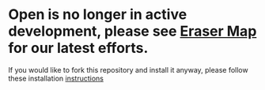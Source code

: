 # Open is no longer in active development, please see [Eraser Map](https://github.com/mapzen/eraser-map) for our latest efforts.

If you would like to fork this repository and install it anyway, please follow these installation [instructions](https://github.com/mapzen/open/tree/master/docs/installation.md)
